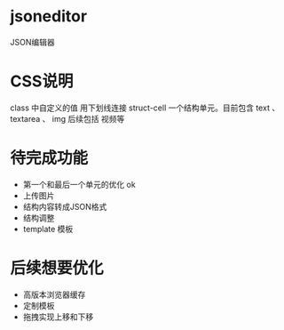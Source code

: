 # jsoneditor
JSON编辑器

# CSS说明
class 中自定义的值 用下划线连接
struct-cell 一个结构单元。目前包含 text 、 textarea 、 img 后续包括 视频等


# 待完成功能
* 第一个和最后一个单元的优化 ok
* 上传图片
* 结构内容转成JSON格式
* 结构调整
* template 模板

# 后续想要优化
* 高版本浏览器缓存
* 定制模板
* 拖拽实现上移和下移
